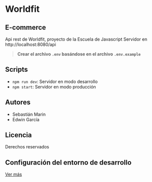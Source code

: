 # Worldfit

## E-commerce

Api rest de Worldfit, proyecto de la Escuela de Javascript
Servidor en http://localhost:8080/api

> **Crear el archivo `.env` basándose en el archivo `.env.example`**

## Scripts

- `npm run dev`: Servidor en modo desarrollo
- `npm start`: Servidor en modo producción

## Autores

- Sebastián Marin
- Edwin García

## Licencia

Derechos reservados

## Configuración del entorno de desarrollo

[Ver más](./docs/procesoDeConfiguracion.md)